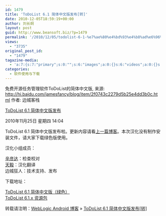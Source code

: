 ```yaml
---
id: 1479
title: 'ToDoList 6.1 简体中文版发布[转]'
date: 2010-12-05T18:59:19+00:00
author: 刘长炯
layout: post
guid: http://www.beansoft.biz/?p=1479
permalink: '/2010/12/05/todolist-6-1-%e7%ae%80%e4%bd%93%e4%b8%ad%e6%96%87%e7%89%88%e5%8f%91%e5%b8%83%e8%bd%ac/'
views:
  - "3735"
original_post_id:
  - "1479"
tagazine-media:
  - 'a:7:{s:7:"primary";s:0:"";s:6:"images";a:0:{}s:6:"videos";a:0:{}s:11:"image_count";s:1:"0";s:6:"author";s:8:"27534716";s:7:"blog_id";s:8:"27979815";s:9:"mod_stamp";s:19:"2010-12-05 10:59:19";}'
categories:
  - 软件使用与下载
---
```

免费开源任务管理软件ToDoList的简体中文版, 来源: <http://hi.baidu.com/jamesfancy/blog/item/2f0743c2279d5b25e4dd3b0c.html> 作者: 边城客栈

[ToDoList 6.1 简体中文版发布](http://hi.baidu.com/jamesfancy/blog/item/2f0743c2279d5b25e4dd3b0c.html)

2010年11月25日 星期四 14:04

ToDoList 6.1 简体中文版发布啦。更新内容请看[上一篇博客](http://hi.baidu.com/jamesfancy/blog/item/8d45bf1bbe97be098718bf4a.html)。本次汉化没有制作安装文件，请大家下载绿色版使用。

汉化小组成员：

[辛彦达](http://hi.baidu.com/fcoldrain)：检查校对   
[天毅](http://www.freewarecn.com/)：汉化翻译    
边城狂人：技术支持、发布

下载地址：

[ToDoList 6.1 简体中文版（绿色）](http://code.google.com/p/local-todolist/downloads/detail?name=todolist_6.1_zh-cn_101125.zip&can=2&q=)   
[ToDoList 6.1.x 资源包](http://code.google.com/p/local-todolist/downloads/detail?name=todolist_6.1_res_zh-cn_101125.zip&can=2&q=)

转载请注明：[WebLogic Android 博客](http://www.beansoft.biz) &raquo; [ToDoList 6.1 简体中文版发布[转]](http://www.beansoft.biz/2010/12/05/todolist-6-1-%e7%ae%80%e4%bd%93%e4%b8%ad%e6%96%87%e7%89%88%e5%8f%91%e5%b8%83%e8%bd%ac/)